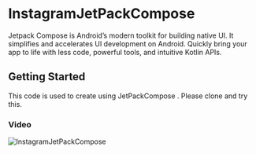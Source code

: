 # InstagramJetPackCompose

Jetpack Compose is Android’s modern toolkit for building native UI. It simplifies and accelerates UI development on Android. Quickly bring your app to life with less code, powerful tools, and intuitive Kotlin APIs.

## Getting Started

This code is used to create using JetPackCompose . Please clone and try this.

### Video

![InstagramJetPackCompose](../main/app/src/main/assets/InstagramDemo.gif)
